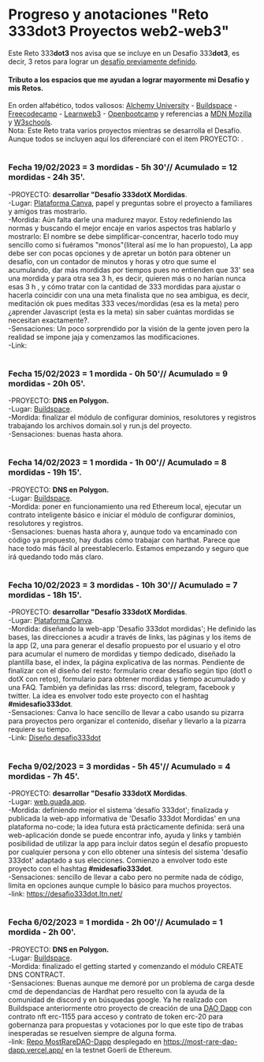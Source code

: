 # Progreso y anotaciones "Reto 333dot3 Proyectos web2-web3"
Este Reto 333**dot3** nos avisa que se incluye en un Desafío 333**dot3**, es decir, 3 retos para lograr un [desafío previamente definido](https://github.com/Eccedev/Desafio-333dot3-JS-ETH-PROJ).  
#### Tributo a los espacios que me ayudan a lograr mayormente mi Desafío y mis Retos.  
En orden alfabético, todos valiosos: [Alchemy University](https://university.alchemy.com/home) - [Buildspace](https://buildspace.so/) - [Freecodecamp](https://www.freecodecamp.org/learn) - [Learnweb3](https://learnweb3.io/) - [Openbootcamp](https://open-bootcamp.com/) y referencias a [MDN Mozilla](https://developer.mozilla.org/es/docs/Learn/JavaScript) y [W3schools](https://www.w3schools.com/js/default.asp).  
Nota: Este Reto trata varios proyectos mientras se desarrolla el Desafío. Aunque todos se incluyen aquí los diferenciaré con el item PROYECTO: .  
# 
### Fecha 19/02/2023 = 3 mordidas - 5h 30'// Acumulado = 12 mordidas - 24h 35'.  
-PROYECTO: **desarrollar "Desafío 333dotX Mordidas**.    
-Lugar: [Plataforma Canva](https://www.canva.com/), papel y preguntas sobre el proyecto a familiares y amigos tras mostrarlo.      
-Mordida: Aún falta darle una madurez mayor. Estoy redefiniendo las normas y buscando el mejor encaje en varios aspectos tras hablarlo y mostrarlo: El nombre se debe simplificar-concentrar, hacerlo todo muy sencillo como si fuéramos "monos"(literal así me lo han propuesto), La app debe ser con pocas opciones y de apretar un botón para obtener un desafío, con un contador de minutos y horas y otro que sume el acumulando, dar más mordidas por tiempos pues no entienden que 33' sea una mordida y para otra sea 3 h, es decir, quieren más o no harían nunca esas 3 h , y cómo tratar con la cantidad de 333 mordidas para ajustar o hacerla coincidir con una una meta finalista que no sea ambigua, es decir, meditación ok pues meditas 333 veces/mordidas (esa es la meta) pero ¿aprender Javascript (esta es la meta) sin saber cuántas mordidas se necesitan exactamente?.    
-Sensaciones: Un poco sorprendido por la visión de la gente joven pero la realidad se impone jaja y comenzamos las modificaciones.      
-Link: 
# 
### Fecha 15/02/2023 = 1 mordida - 0h 50'// Acumulado = 9 mordidas - 20h 05'.    
-PROYECTO: **DNS en Polygon.**    
-Lugar: [Buildspace](https://buildspace.so/p/build-polygon-ens).    
-Mordida: finalizar el módulo de configurar dominios, resolutores y registros trabajando los archivos domain.sol y run.js del proyecto.    
-Sensaciones: buenas hasta ahora.  
# 
### Fecha 14/02/2023 = 1 mordida - 1h 00'// Acumulado = 8 mordidas - 19h 15'.    
-PROYECTO: **DNS en Polygon.**    
-Lugar: [Buildspace](https://buildspace.so/p/build-polygon-ens).    
-Mordida: poner en funcionamiento una red Ethereum local, ejecutar un contrato inteligente básico e iniciar el módulo de configurar dominios, resolutores y registros.    
-Sensaciones: buenas hasta ahora y, aunque todo va encaminado con código ya propuesto, hay dudas cómo trabajar con harthat. Parece que hace todo más fácil al preestablecerlo. Estamos empezando y seguro que irá quedando todo más claro.   
# 
### Fecha 10/02/2023 = 3 mordidas - 10h 30'// Acumulado = 7 mordidas - 18h 15'.  
-PROYECTO: **desarrollar "Desafío 333dotX Mordidas**.    
-Lugar: [Plataforma Canva](https://www.canva.com/).      
-Mordida: diseñando la web-app 'Desafío 333dot mordidas'; He definido las bases, las direcciones a acudir a través de links, las páginas y los items de la app (2, una para generar el desafío propuesto por el usuario y el otro para acumular el numero de mordidas y tiempo dedicado, diseñado la plantilla base, el index, la página explicativa de las normas. Pendiente de finalizar con el diseño del resto: formulario crear desafío según tipo (dot1 o dotX con retos), formulario para obtener mordidas y tiempo acumulado y una FAQ. También ya definidas las rrss: discord, telegram, facebook y twitter. La idea es envolver todo este proyecto con el hashtag **#midesafio333dot**.    
-Sensaciones: Canva lo hace sencillo de llevar a cabo usando su pizarra para proyectos pero organizar el contenido, diseñar y llevarlo a la pizarra requiere su tiempo.    
-Link: [Diseño desafio333dot](https://www.canva.com/design/DAFaL8Zw_HQ/yFwQbhcrLSPFVXKrJS6fWQ/view?utm_content=DAFaL8Zw_HQ&utm_campaign=designshare&utm_medium=link2&utm_source=sharebutton)   
# 
### Fecha 9/02/2023 = 3 mordidas - 5h 45'// Acumulado = 4 mordidas - 7h 45'.    
-PROYECTO: **desarrollar "Desafío 333dotX Mordidas**.  
-Lugar: [web.guada.app](https://web.guada.app/).    
-Mordida: definiendo mejor el sistema 'desafío 333dot'; finalizada y publicada la web-app informativa de 'Desafío 333dot Mordidas' en una plataforma no-code; la idea futura está prácticamente definida: será una web-aplicación donde se puede encontrar info, ayuda y links y también posibilidad de utilizar la app para incluir datos según el desafío propuesto por cualquier persona y con ello obtener una síntesis del sistema 'desafío 333dot' adaptado a sus elecciones. Comienzo a envolver todo este proyecto con el hashtag **#midesafio333dot**.  
-Sensaciones: sencillo de llevar a cabo pero no permite nada de código, limita en opciones aunque cumple lo básico para muchos proyectos.  
-link: https://desafio333dot.ltn.net/  
# 
### Fecha 6/02/2023 = 1 mordida - 2h 00'// Acumulado = 1 mordida - 2h 00'.    
-PROYECTO: **DNS en Polygon.**    
-Lugar: [Buildspace](https://buildspace.so/p/build-polygon-ens).    
-Mordida: finalizado el getting started y comenzando el módulo CREATE DNS CONTRACT.    
-Sensaciones: Buenas aunque me demoré por un problema de carga desde cmd de dependancias de Hardhat pero resuelto con la ayuda de la comunidad de discord y en búsquedas google. Ya he realizado con Buildspace anteriormente otro proyecto de creación de una [DAO Dapp](https://github.com/Eccedev/MostRareDAO-Dapp) con contrato nft erc-1155 para acceso y contrato de token erc-20 para gobernanza para propuestas y votaciones por lo que este tipo de trabas inesperadas se resuelven siempre de alguna forma.   
-link: [Repo MostRareDAO-Dapp](https://github.com/Eccedev/MostRareDAO-Dapp) desplegado en https://most-rare-dao-dapp.vercel.app/ en la testnet Goerli de Ethereum.

